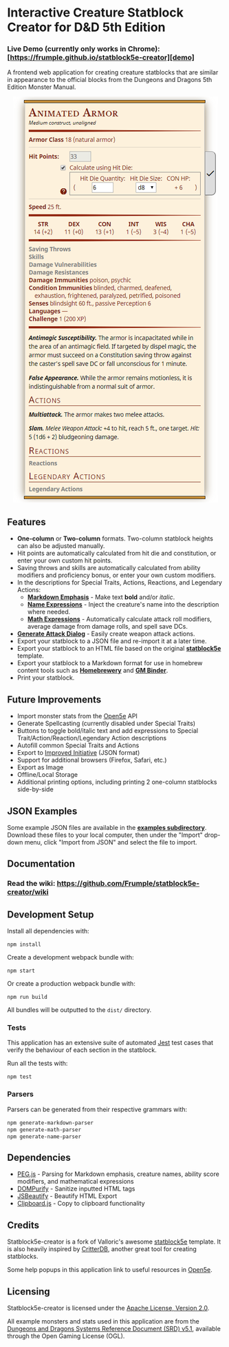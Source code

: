 # Interactive Creature Statblock Creator for D&D 5th Edition

### Live Demo (currently only works in Chrome): [https://frumple.github.io/statblock5e-creator][demo]

A frontend web application for creating creature statblocks that are similar in appearance to the official blocks from the Dungeons and Dragons 5th Edition Monster Manual.

<div align="center">
  <img src="https://github.com/Frumple/statblock5e-creator/blob/master/images/statblock.png" />
</div>

## Features

- **One-column** or **Two-column** formats. Two-column statblock heights can also be adjusted manually.
- Hit points are automatically calculated from hit die and constitution, or enter your own custom hit points.
- Saving throws and skills are automatically calculated from ability modifiers and proficiency bonus, or enter your own custom modifiers.
- In the descriptions for Special Traits, Actions, Reactions, and Legendary Actions:
  - **[Markdown Emphasis][markdown-emphasis]** - Make text **bold** and/or *italic*.
  - **[Name Expressions][name-expressions]** - Inject the creature's name into the description where needed.
  - **[Math Expressions][math-expressions]** - Automatically calculate attack roll modifiers, average damage from damage rolls, and spell save DCs.
- **[Generate Attack Dialog][generate-attack-dialog]** - Easily create weapon attack actions.
- Export your statblock to a JSON file and re-import it at a later time.
- Export your statblock to an HTML file based on the original **[statblock5e][statblock5e]** template.
- Export your statblock to a Markdown format for use in homebrew content tools such as **[Homebrewery][homebrewery]** and **[GM Binder][gmbinder]**.
- Print your statblock.

## Future Improvements

- Import monster stats from the [Open5e][open5e] API
- Generate Spellcasting (currently disabled under Special Traits)
- Buttons to toggle bold/italic text and add expressions to Special Trait/Action/Reaction/Legendary Action descriptions
- Autofill common Special Traits and Actions
- Export to [Improved Initiative][improved-initiative] (JSON format)
- Support for additional browsers (Firefox, Safari, etc.)
- Export as Image
- Offline/Local Storage
- Additional printing options, including printing 2 one-column statblocks side-by-side

## JSON Examples

Some example JSON files are available in the **[examples subdirectory][examples]**. Download these files to your local computer, then under the "Import" drop-down menu, click "Import from JSON" and select the file to import.

## Documentation

### Read the wiki: https://github.com/Frumple/statblock5e-creator/wiki

## Development Setup

Install all dependencies with:

    npm install

Create a development webpack bundle with:

    npm start

Or create a production webpack bundle with:

    npm run build

All bundles will be outputted to the `dist/` directory.

### Tests

This application has an extensive suite of automated [Jest](jest) test cases that verify the behaviour of each section in the statblock.

Run all the tests with:

    npm test

### Parsers

Parsers can be generated from their respective grammars with:

    npm generate-markdown-parser
    npm generate-math-parser
    npm generate-name-parser

## Dependencies

- [PEG.js][pegjs] - Parsing for Markdown emphasis, creature names, ability score modifiers, and mathematical expressions
- [DOMPurify][dompurify] - Sanitize inputted HTML tags
- [JSBeautify][jsbeautify] - Beautify HTML Export
- [Clipboard.js][clipboardjs] - Copy to clipboard functionality

## Credits

Statblock5e-creator is a fork of Valloric's awesome [statblock5e][statblock5e] template. It is also heavily inspired by [CritterDB][critterdb], another great tool for creating statblocks.

Some help popups in this application link to useful resources in [Open5e][open5e].

## Licensing

Statblock5e-creator is licensed under the [Apache License, Version 2.0][apache2].

All example monsters and stats used in this application are from the [Dungeons and Dragons Systems Reference Document (SRD) v5.1][srd], available through the Open Gaming License (OGL).

[demo]: https://frumple.github.io/statblock5e-creator
[examples]: https://github.com/Frumple/statblock5e-creator/tree/master/examples

[markdown-emphasis]: https://github.com/Frumple/statblock5e-creator/wiki/Markdown-Emphasis
[name-expressions]: https://github.com/Frumple/statblock5e-creator/wiki/Name-Expressions
[math-expressions]: https://github.com/Frumple/statblock5e-creator/wiki/Math-Expressions
[generate-attack-dialog]: https://github.com/Frumple/statblock5e-creator/wiki/Generate-Attack-Dialog

[jest]: https://jestjs.io
[pegjs]: https://pegjs.org
[dompurify]: https://github.com/cure53/DOMPurify
[jsbeautify]: https://github.com/beautify-web/js-beautify
[clipboardjs]: https://clipboardjs.com

[statblock5e]: https://github.com/valloric/statblock5e
[critterdb]: https://critterdb.com
[homebrewery]: https://homebrewery.naturalcrit.com
[gmbinder]: https://www.gmbinder.com
[improved-initiative]: https://www.improved-initiative.com
[open5e]: https://open5e.com

[apache2]: http://www.apache.org/licenses/LICENSE-2.0.html
[srd]: https://media.wizards.com/2016/downloads/DND/SRD-OGL_V5.1.pdf